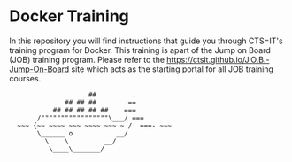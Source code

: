 # Docker Training

In this repository you will find instructions that guide you through CTS=IT's training program for Docker. This training is apart of the Jump on Board (JOB) training program. Please refer to the https://ctsit.github.io/J.O.B.-Jump-On-Board site which acts as the starting portal for all JOB training courses.

                        ##         .
                  ## ## ##        ==
               ## ## ## ## ##    ===
           /"""""""""""""""""\___/ ===
      ~~~ {~~ ~~~~ ~~~ ~~~~ ~~~ ~ /  ===- ~~~
           \______ o           __/
             \    \         __/
              \____\_______/

